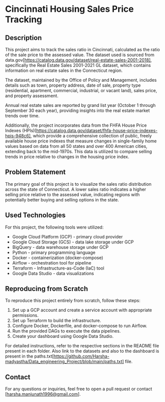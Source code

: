 # Cincinnati Housing Sales Price Tracking

## Description
This project aims to track the sales ratio in Cincinnati, calculated as the ratio of the sale price to the assessed value. The dataset used is sourced from data.gov[https://catalog.data.gov/dataset/real-estate-sales-2001-2018], specifically the Real Estate Sales 2001-2021 GL dataset, which contains information on real estate sales in the Connecticut region.

The dataset, maintained by the Office of Policy and Management, includes details such as town, property address, date of sale, property type (residential, apartment, commercial, industrial, or vacant land), sales price, and property assessment. 

Annual real estate sales are reported by grand list year (October 1 through September 30 each year), providing insights into the real estate market trends over time.

Additionally, the project incorporates data from the FHFA House Price Indexes (HPIs)[https://catalog.data.gov/dataset/fhfa-house-price-indexes-hpis-948c6], which provide a comprehensive collection of public, freely available house price indexes that measure changes in single-family home values based on data from all 50 states and over 400 American cities, extending back to the mid-1970s. This data is utilized to compare selling trends in price relative to changes in the housing price index.


## Problem Statement
The primary goal of this project is to visualize the sales ratio distribution across the state of Connecticut. A lower sales ratio indicates a higher selling price relative to the assessed value, indicating regions with potentially better buying and selling options in the state.

## Used Technologies
For this project, the following tools were utilized:

- Google Cloud Platform (GCP) - primary cloud provider
- Google Cloud Storage (GCS) - data lake storage under GCP
- BigQuery - data warehouse storage under GCP
- Python - primary programming language
- Docker - containerization (docker-compose)
- Airflow - orchestration tool for pipeline
- Terraform - Infrastructure-as-Code (IaC) tool
- Google Data Studio - data visualizations

## Reproducing from Scratch
To reproduce this project entirely from scratch, follow these steps:

1. Set up a GCP account and create a service account with appropriate permissions.
2. Set up Terraform to build the infrastructure.
3. Configure Docker, Dockerfile, and docker-compose to run Airflow.
4. Run the provided DAGs to execute the data pipelines.
5. Create your dashboard using Google Data Studio.

For detailed instructions, refer to the respective sections in the README file present in each folder. Also link to the datasets and also to the dashboard is present in the paths.txt[https://github.com/Harsha-madyastha/Data_engineering_Project/blob/main/paths.txt] file.

## Contact
For any questions or inquiries, feel free to open a pull request or contact [harsha.manjunath1996@gmail.com].

